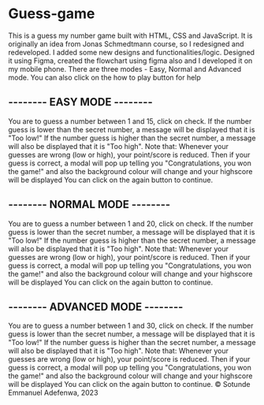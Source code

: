 # Guess-game
This is a guess my number game built with HTML, CSS and JavaScript.
It is originally an idea from Jonas Schmedtmann course, so I redesigned and redeveloped. I added some new designs and functionalities/logic.
Designed it using Figma, created the flowchart using figma also and I developed it on my mobile phone.
There are three modes - Easy, Normal and Advanced mode.
You can also click on the how to play button for help

 -------- EASY MODE --------
 -
You are to guess a number between 1 and 15, click on check.
If the number guess is lower than the secret number, a message will be displayed that it is "Too low!"
If the number guess is higher than the secret number, a message will also be displayed that it is "Too high".
Note that: Whenever your guesses are wrong (low or high), your point/score is reduced.
Then if your guess is correct, a modal will pop up telling you "Congratulations, you won the game!" and also the background colour will change and your highscore will be displayed
You can click on the again button to continue.

 -------- NORMAL MODE --------
 -
You are to guess a number between 1 and 20, click on check.
If the number guess is lower than the secret number, a message will be displayed that it is "Too low!"
If the number guess is higher than the secret number, a message will also be displayed that it is "Too high".
Note that: Whenever your guesses are wrong (low or high), your point/score is reduced.
Then if your guess is correct, a modal will pop up telling you "Congratulations, you won the game!" and also the background colour will change and your highscore will be displayed
You can click on the again button to continue.


 -------- ADVANCED MODE --------
 -
You are to guess a number between 1 and 30, click on check.
If the number guess is lower than the secret number, a message will be displayed that it is "Too low!"
If the number guess is higher than the secret number, a message will also be displayed that it is "Too high".
Note that: Whenever your guesses are wrong (low or high), your point/score is reduced.
Then if your guess is correct, a modal will pop up telling you "Congratulations, you won the game!" and also the background colour will change and your highscore will be displayed
You can click on the again button to continue.
© Sotunde Emmanuel Adefenwa, 2023
